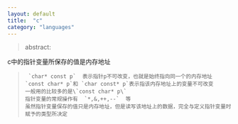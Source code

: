 ```yaml
---
layout: default
title:  "c"
category: "languages"
---
```

> abstract:

c中的指针变量所保存的值是内存地址
>      `char* const p`  表示指针p不可改变，也就是始终指向同一个的内存地址
>     `const char* p`和 `char const* p`表示指该内存地址上的变量不可改变
>     一般用的比较多的是\`const char* p\`
>     指针变量的常规操作有  `*,&,++,--`  等
>     虽然指针变量保存的值只是内存地址，但是读写该地址上的数据，完全与定义指针变量时赋予的类型所决定
 
